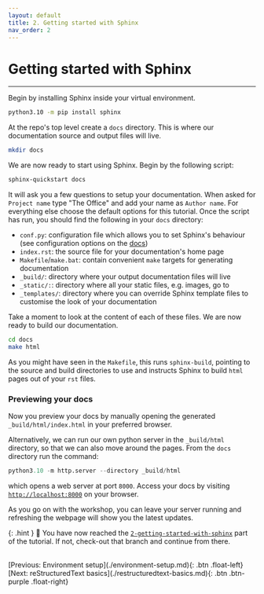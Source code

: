 ```yaml
---
layout: default
title: 2. Getting started with Sphinx
nav_order: 2
---
```


# Getting started with Sphinx

---

Begin by installing Sphinx inside your virtual environment.

```sh
python3.10 -m pip install sphinx
```

At the repo's top level create a `docs` directory. This is where our documentation source and
output files will live.

```sh
mkdir docs
```

We are now ready to start using Sphinx. Begin by the following script:

```sh
sphinx-quickstart docs
```

It will ask you a few questions to setup your documentation. When asked for `Project name` type
"The Office" and add your name as `Author name`. For everything else choose the default options for
this tutorial. Once the script has run, you should find the following in your `docs` directory:

- `conf.py`: configuration file which allows you to set Sphinx's behaviour (see configuration
  options on the [docs](https://www.sphinx-doc.org/en/master/usage/configuration.html))
- `index.rst`: the source file for your documentation's home page
- `Makefile`/`make.bat`: contain convenient `make` targets for generating documentation
- `_build/`: directory where your output documentation files will live
- `_static/:`: directory where all your static files, e.g. images, go to
- `_templates/`: directory where you can override Sphinx template files to customise the look of
  your documentation

Take a moment to look at the content of each of these files. We are now ready to build our
documentation.

```sh
cd docs
make html
```

As you might have seen in the `Makefile`, this runs `sphinx-build`, pointing to the source and
build directories to use and instructs Sphinx to build `html` pages out of your `rst` files.

### Previewing your docs

Now you preview your docs by manually opening the generated `_build/html/index.html` in your
preferred browser.

Alternatively, we can run our own python server in the `_build/html` directory, so that we can also
move around the pages. From the `docs` directory run the command:

```py
python3.10 -m http.server --directory _build/html
```

which opens a web server at port `8000`. Access your docs by visiting
[`http://localhost:8000`](http://localhost:8000) on your browser.

As you go on with the workshop, you can leave your server running and refreshing the webpage will
show you the latest updates.

{: .hint }
🙌 You have now reached the
[`2-getting-started-with-sphinx`](https://github.com/aelsayed95/the-office/tree/2-getting-started-with-sphinx)
part of the tutorial. If not, check-out that branch and continue from there.

<br />
[Previous: Environment setup](./environment-setup.md){: .btn .float-left}
[Next: reStructuredText basics](./restructuredtext-basics.md){: .btn .btn-purple .float-right}
<br />
